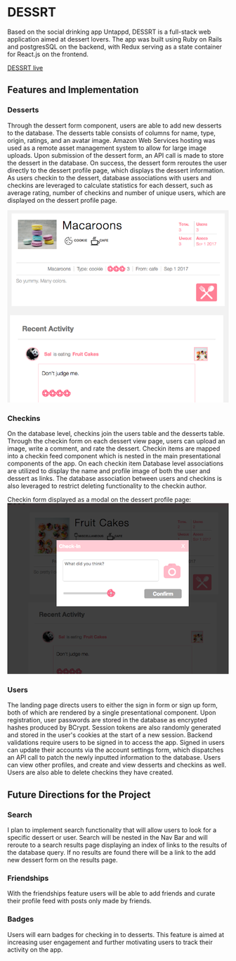 # DESSRT

Based on the social drinking app Untappd, DESSRT is a full-stack web application aimed at dessert lovers. The app was built using Ruby on Rails and postgresSQL on the backend, with Redux serving as a state container for React.js on the frontend.


[DESSRT live](https://dessrt.herokuapp.com/#/)

## Features and Implementation

### Desserts
  Through the dessert form component, users are able to add new desserts to the database. The desserts table consists of columns for name, type, origin, ratings, and an avatar image. Amazon Web Services hosting was used as a remote asset management system to allow for large image uploads. Upon submission of the dessert form, an API call is made to store the dessert in the database. On success, the dessert form reroutes the user directly to the dessert profile page, which displays the dessert information. As users checkin to the dessert, database associations with users and checkins are leveraged to calculate statistics for each dessert, such as average rating, number of checkins and number of unique users, which are displayed on the dessert profile page.

  ![alt text](https://github.com/ewawrzas/DESSRT/blob/master/app/assets/images/Screen%20Shot%202017-09-01%20at%201.55.03%20PM.png)

### Checkins

  On the database level, checkins join the users table and the desserts table. Through the checkin form on each dessert view page, users can upload an image, write a comment, and rate the dessert. Checkin items are mapped into a checkin feed component which is nested in the main presentational components of the app. On each checkin item Database level associations are utilized to display the name and profile image of both the user and dessert as links. The database association between users and checkins is also leveraged to restrict deleting functionality to the checkin author.

  Checkin form displayed as a modal on the dessert profile page:
  ![alt text](https://github.com/ewawrzas/DESSRT/blob/master/app/assets/images/Screen%20Shot%202017-09-01%20at%202.18.44%20PM.png)

### Users

  The landing page directs users to either the sign in form or sign up form, both of which are rendered by a single presentational component. Upon registration, user passwords are stored in the database as encrypted hashes produced by BCrypt. Session tokens are also randomly generated and stored in the user's cookies at the start of a new session. Backend validations require users to be signed in to access the app. Signed in users can update their accounts via the account settings form, which dispatches an API call to patch the newly inputted information to the database. Users can view other profiles, and create and view desserts and checkins as well. Users are also able to delete checkins they have created.


## Future Directions for the Project

### Search

  I plan to implement search functionality that will allow users to look for a specific dessert or user. Search will be nested in the Nav Bar and will reroute to a search results page displaying an index of links to the results of the database query. If no results are found there will be a link to the add new dessert form on the results page.

### Friendships

  With the friendships feature users will be able to add friends and curate their profile feed with posts only made by friends.

### Badges

  Users will earn badges for checking in to desserts. This feature is aimed at increasing user engagement and further motivating users to track their activity on the app.
